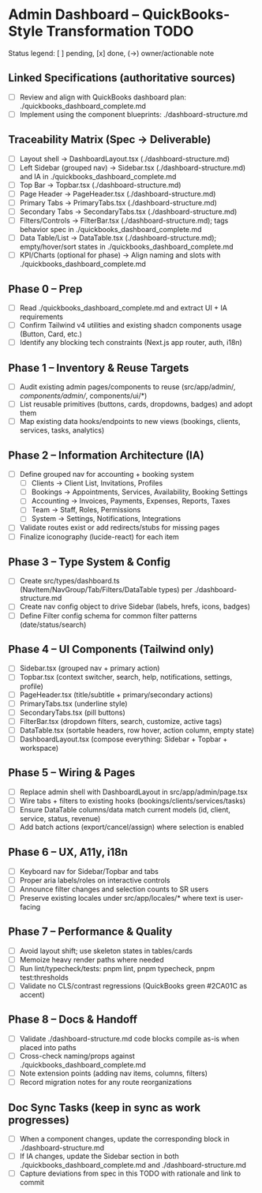 # Admin Dashboard – QuickBooks-Style Transformation TODO

Status legend: [ ] pending, [x] done, (→) owner/actionable note

## Linked Specifications (authoritative sources)
- [ ] Review and align with QuickBooks dashboard plan: ./quickbooks_dashboard_complete.md
- [ ] Implement using the component blueprints: ./dashboard-structure.md

## Traceability Matrix (Spec → Deliverable)
- [ ] Layout shell → DashboardLayout.tsx (./dashboard-structure.md)
- [ ] Left Sidebar (grouped nav) → Sidebar.tsx (./dashboard-structure.md) and IA in ./quickbooks_dashboard_complete.md
- [ ] Top Bar → Topbar.tsx (./dashboard-structure.md)
- [ ] Page Header → PageHeader.tsx (./dashboard-structure.md)
- [ ] Primary Tabs → PrimaryTabs.tsx (./dashboard-structure.md)
- [ ] Secondary Tabs → SecondaryTabs.tsx (./dashboard-structure.md)
- [ ] Filters/Controls → FilterBar.tsx (./dashboard-structure.md); tags behavior spec in ./quickbooks_dashboard_complete.md
- [ ] Data Table/List → DataTable.tsx (./dashboard-structure.md); empty/hover/sort states in ./quickbooks_dashboard_complete.md
- [ ] KPI/Charts (optional for phase) → Align naming and slots with ./quickbooks_dashboard_complete.md

## Phase 0 – Prep
- [ ] Read ./quickbooks_dashboard_complete.md and extract UI + IA requirements
- [ ] Confirm Tailwind v4 utilities and existing shadcn components usage (Button, Card, etc.)
- [ ] Identify any blocking tech constraints (Next.js app router, auth, i18n)

## Phase 1 – Inventory & Reuse Targets
- [ ] Audit existing admin pages/components to reuse (src/app/admin/*, components/admin/*, components/ui/*)
- [ ] List reusable primitives (buttons, cards, dropdowns, badges) and adopt them
- [ ] Map existing data hooks/endpoints to new views (bookings, clients, services, tasks, analytics)

## Phase 2 – Information Architecture (IA)
- [ ] Define grouped nav for accounting + booking system
  - [ ] Clients → Client List, Invitations, Profiles
  - [ ] Bookings → Appointments, Services, Availability, Booking Settings
  - [ ] Accounting → Invoices, Payments, Expenses, Reports, Taxes
  - [ ] Team → Staff, Roles, Permissions
  - [ ] System → Settings, Notifications, Integrations
- [ ] Validate routes exist or add redirects/stubs for missing pages
- [ ] Finalize iconography (lucide-react) for each item

## Phase 3 – Type System & Config
- [ ] Create src/types/dashboard.ts (NavItem/NavGroup/Tab/Filters/DataTable types) per ./dashboard-structure.md
- [ ] Create nav config object to drive Sidebar (labels, hrefs, icons, badges)
- [ ] Define Filter config schema for common filter patterns (date/status/search)

## Phase 4 – UI Components (Tailwind only)
- [ ] Sidebar.tsx (grouped nav + primary action)
- [ ] Topbar.tsx (context switcher, search, help, notifications, settings, profile)
- [ ] PageHeader.tsx (title/subtitle + primary/secondary actions)
- [ ] PrimaryTabs.tsx (underline style)
- [ ] SecondaryTabs.tsx (pill buttons)
- [ ] FilterBar.tsx (dropdown filters, search, customize, active tags)
- [ ] DataTable.tsx (sortable headers, row hover, action column, empty state)
- [ ] DashboardLayout.tsx (compose everything: Sidebar + Topbar + workspace)

## Phase 5 – Wiring & Pages
- [ ] Replace admin shell with DashboardLayout in src/app/admin/page.tsx
- [ ] Wire tabs + filters to existing hooks (bookings/clients/services/tasks)
- [ ] Ensure DataTable columns/data match current models (id, client, service, status, revenue)
- [ ] Add batch actions (export/cancel/assign) where selection is enabled

## Phase 6 – UX, A11y, i18n
- [ ] Keyboard nav for Sidebar/Topbar and tabs
- [ ] Proper aria labels/roles on interactive controls
- [ ] Announce filter changes and selection counts to SR users
- [ ] Preserve existing locales under src/app/locales/* where text is user-facing

## Phase 7 – Performance & Quality
- [ ] Avoid layout shift; use skeleton states in tables/cards
- [ ] Memoize heavy render paths where needed
- [ ] Run lint/typecheck/tests: pnpm lint, pnpm typecheck, pnpm test:thresholds
- [ ] Validate no CLS/contrast regressions (QuickBooks green #2CA01C as accent)

## Phase 8 – Docs & Handoff
- [ ] Validate ./dashboard-structure.md code blocks compile as-is when placed into paths
- [ ] Cross-check naming/props against ./quickbooks_dashboard_complete.md
- [ ] Note extension points (adding nav items, columns, filters)
- [ ] Record migration notes for any route reorganizations

## Doc Sync Tasks (keep in sync as work progresses)
- [ ] When a component changes, update the corresponding block in ./dashboard-structure.md
- [ ] If IA changes, update the Sidebar section in both ./quickbooks_dashboard_complete.md and ./dashboard-structure.md
- [ ] Capture deviations from spec in this TODO with rationale and link to commit
